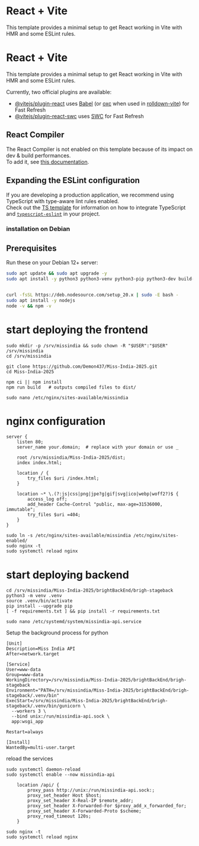 # React + Vite

This template provides a minimal setup to get React working in Vite with HMR and some ESLint rules.
# React + Vite

This template provides a minimal setup to get React working in Vite with HMR and some ESLint rules.

Currently, two official plugins are available:

- [@vitejs/plugin-react](https://github.com/vitejs/vite-plugin-react/blob/main/packages/plugin-react) uses [Babel](https://babeljs.io/) (or [oxc](https://oxc.rs) when used in [rolldown-vite](https://vite.dev/guide/rolldown)) for Fast Refresh
- [@vitejs/plugin-react-swc](https://github.com/vitejs/vite-plugin-react/blob/main/packages/plugin-react-swc) uses [SWC](https://swc.rs/) for Fast Refresh

## React Compiler

The React Compiler is not enabled on this template because of its impact on dev & build performances.  
To add it, see [this documentation](https://react.dev/learn/react-compiler/installation).

## Expanding the ESLint configuration

If you are developing a production application, we recommend using TypeScript with type-aware lint rules enabled.  
Check out the [TS template](https://github.com/vitejs/vite/tree/main/packages/create-vite/template-react-ts) for information on how to integrate TypeScript and [`typescript-eslint`](https://typescript-eslint.io) in your project.

 
### installation on Debian 


## Prerequisites

Run these on your Debian 12+ server:

```bash
sudo apt update && sudo apt upgrade -y
sudo apt install -y python3 python3-venv python3-pip python3-dev build-essential nginx ufw git


curl -fsSL https://deb.nodesource.com/setup_20.x | sudo -E bash -
sudo apt install -y nodejs
node -v && npm -v
```
# start deploying the frontend 

```
sudo mkdir -p /srv/missindia && sudo chown -R "$USER":"$USER" /srv/missindia
cd /srv/missindia

git clone https://github.com/Demon437/Miss-India-2025.git
cd Miss-India-2025

npm ci || npm install
npm run build   # outputs compiled files to dist/

sudo nano /etc/nginx/sites-available/missindia
```
# nginx configuration 
```
server {
    listen 80;
    server_name your.domain;  # replace with your domain or use _

    root /srv/missindia/Miss-India-2025/dist;
    index index.html;

    location / {
        try_files $uri /index.html;
    }

    location ~* \.(?:js|css|png|jpe?g|gif|svg|ico|webp|woff2?)$ {
        access_log off;
        add_header Cache-Control "public, max-age=31536000, immutable";
        try_files $uri =404;
    }
}

sudo ln -s /etc/nginx/sites-available/missindia /etc/nginx/sites-enabled/
sudo nginx -t
sudo systemctl reload nginx
```
# start deploying backend


```
cd /srv/missindia/Miss-India-2025/brightBackEnd/brigh-stageback
python3 -m venv .venv
source .venv/bin/activate
pip install --upgrade pip
[ -f requirements.txt ] && pip install -r requirements.txt

sudo nano /etc/systemd/system/missindia-api.service
```
Setup the background process for python 

```
[Unit]
Description=Miss India API
After=network.target

[Service]
User=www-data
Group=www-data
WorkingDirectory=/srv/missindia/Miss-India-2025/brightBackEnd/brigh-stageback
Environment="PATH=/srv/missindia/Miss-India-2025/brightBackEnd/brigh-stageback/.venv/bin"
ExecStart=/srv/missindia/Miss-India-2025/brightBackEnd/brigh-stageback/.venv/bin/gunicorn \
  --workers 3 \
  --bind unix:/run/missindia-api.sock \
  app:wsgi_app

Restart=always

[Install]
WantedBy=multi-user.target
```

reload the services 
```
sudo systemctl daemon-reload
sudo systemctl enable --now missindia-api

    location /api/ {
        proxy_pass http://unix:/run/missindia-api.sock:;
        proxy_set_header Host $host;
        proxy_set_header X-Real-IP $remote_addr;
        proxy_set_header X-Forwarded-For $proxy_add_x_forwarded_for;
        proxy_set_header X-Forwarded-Proto $scheme;
        proxy_read_timeout 120s;
    }

sudo nginx -t
sudo systemctl reload nginx

```






